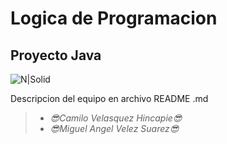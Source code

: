 # Logica de Programacion
## Proyecto Java 

![N|Solid](https://i.blogs.es/53044d/java/1366_521.jpg)

Descripcion del equipo en archivo README .md

>- _😎Camilo Velasquez Hincapie😎_
>- _😎Miguel Angel Velez Suarez😎_

